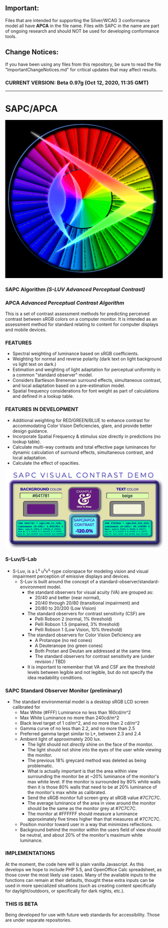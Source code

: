 ## Important: 
Files that are intended for supporting the Silver/WCAG 3 conformance model all have **APCA** in the file name. Files with SAPC in the name are part of ongoing research and should NOT be used for developing conformance tools.

## Change Notices:
If you have been using any files from this repository, be sure to read the file "ImportantChangeNotices.md" for critical updates that may affect results.
### CURRENT VERSION: Beta 0.97g (Oct 12, 2020, 11:35 GMT)
-----

# SAPC/APCA
![](images/Myndex_eye_cielab.jpg)
### SAPC Algorithm _(S-LUV Advanced Perceptual Contrast)_
### APCA _Advanced Perceptual Contrast Algorithm_


This is a set of contrast assessment methods for predicting perceived contrast between sRGB colors on a computer monitor. It is intended as an assessment method for standard relating to content for computer displays and mobile devices.

### FEATURES

* Spectral weighting of luminance based on sRGB coefficients.
* Weighting for normal and reverse polarity (dark text on light background vs light text on dark.)
* Estimation and weighting of light adaptation for perceptual uniformity in a common "standard observer" model.
* Considers Bartleson Breneman surround effects, simultaneous contrast, and local adaptation based on a pre-estimation model.
* Spatial frequency considerations for font weight as part of calculations and defined in a lookup table.

### FEATURES IN DEVELOPMENT
* Additional weighting for RED/GREEN/BLUE to enhance contrast for accommodating Color Vision Deficiencies, glare, and provide better design guidance.
* Incorporate Spatial Frequency & stimulus size directly in predictions (no lookup table).
* Calculate multi-way contrasts and total effective page luminances for dynamic calculation of surround effects, simultaneous contrast, and local adaptation.
* Calculate the effect of opacities.

![](images/APCAbetaPanel.png)


### S-Luv/S-Lab

* S-Luv, is a L<sup>s</sup> u<sup>s</sup>v<sup>s</sup>-type colorspace for modeling vision and visual impairment perception of emissive displays and devices. 
    * S-Luv is built around the concept of a standard-observer/standard-environment model.
        * the standard observers for visual acuity (VA) are grouped as: 
            * 20/40 and better (near normal), 
            * 20/40 through 20/80 (transitional impairment) and
            * 20/80 to 20/200 (Low Vision)
        * The standard observers for contrast sensitivity (CSF) are
            * Pelli Robson 2 (normal, 1% threshold)  
            * Pelli Robson 1.5 (impaired, 3% threshold)  
            * Pelli Robson 1 (Low Vision, 10% threshold)
        * The standard observers for Color Vision Deficiency are
            * A Protanope (no red cones)
            * A Deuteranope (no green cones)
            * Both Protan and Deutan are addressed at the same time.
            * The standard observers for contrast sensitivity are (under revision / TBD)
        * It is important to remember that VA and CSF are the threshold levels between legible and not legible, but do not specify the idea readability conditions.
            
### SAPC Standard Observer Monitor (preliminary)

* The standard environmental model is a desktop sRGB LCD screen calibrated for 
   * Max White (#FFF) Luminance no less than 160cd/m^2 
   * Max White Luminance no more than 240cd/m^2 
   * Black level target of 1 cd/m^2, and no more than 2 cd/m^2
   * Gamma curve of no less than 2.2, and no more than 2.5
   * Preferred gamma target similar to L*, between 2.3 and 2.4
   * Ambient light of approximately 200 lux.
       * The light should not _directly_ shine on the face of the monitor.
       * The light should not shine into the eyes of the user while viewing the monitor.
       * The previous 18% greycard method was deleted as being problematic.
       * What is actually important is that the area within view surrounding the monitor be at ~20% luminance of the monitor's max white level. If the monitor is surrounded by 80% white walls then it is those 80% walls that need to be at 20% luminance of the monitor's max white as calibrated.
      * Send the sRGB monitor full screen grey at sRGB value #7C7C7C.
      * The average luminance of the area in view around the monitor should be the same as the monitor grey at #7C7C7C.
      * The monitor at #FFFFFF should measure a luminance approximately five times higher than that measures at #7C7C7C.
   * Position monitor toward user in a way that minimizes reflections.
   * Background behind the monitor within the users field of view should be neutral, and about 20% of the monitor's maximum white luminance.

### IMPLEMENTATIONS

At the moment, the code here will is plain vanilla Javascript. As this develops we hope to include PHP 5.5, and OpenOffice Calc spreadsheet, as those cover the most likely use cases. Many of the available inputs to the functions can remain at their defaults, thought these extra inputs can be used in more specialized situations (such as creating content specifically for daylight/outdoors, or specifically for dark nights, etc.).

### THIS IS BETA
Being developed for use with future web standards for accessibility. Those are under separate repositories.
